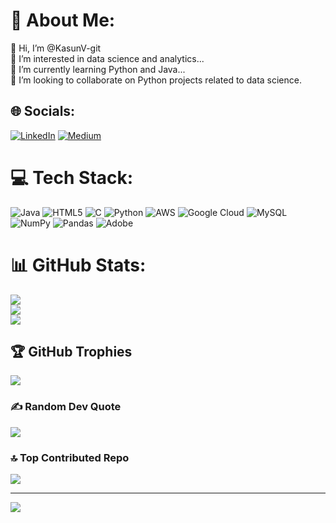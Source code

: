 # 💫 About Me:
👋 Hi, I’m @KasunV-git<br>👀 I’m interested in data science and analytics...<br>
🌱 I’m currently learning Python and Java...<br>
💞️ I’m looking to collaborate on Python projects related to data science.






## 🌐 Socials:
[![LinkedIn](https://img.shields.io/badge/LinkedIn-%230077B5.svg?logo=linkedin&logoColor=white)](https://linkedin.com/in/www.linkedin.com/in/kasun-gunawardhana-212705316) [![Medium](https://img.shields.io/badge/Medium-12100E?logo=medium&logoColor=white)](https://medium.com/@https://medium.com/@spectrum_sl) 

# 💻 Tech Stack:
![Java](https://img.shields.io/badge/-?logo=openjdk&style=flat-square) 
![HTML5](https://img.shields.io/badge/html5-%23E34F26.svg?style=for-the-badge&logo=html5&logoColor=white) 
![C](https://img.shields.io/badge/c-%2300599C.svg?style=for-the-badge&logo=c&logoColor=white) 
![Python](https://img.shields.io/badge/python-3670A0?style=for-the-badge&logo=python&logoColor=ffdd54) 
![AWS](https://img.shields.io/badge/AWS-%23FF9900.svg?style=for-the-badge&logo=amazon-aws&logoColor=white) 
![Google Cloud](https://img.shields.io/badge/GoogleCloud-%234285F4.svg?style=for-the-badge&logo=google-cloud&logoColor=white) 
![MySQL](https://img.shields.io/badge/mysql-4479A1.svg?style=for-the-badge&logo=mysql&logoColor=white) 
![NumPy](https://img.shields.io/badge/numpy-%23013243.svg?style=for-the-badge&logo=numpy&logoColor=white) 
![Pandas](https://img.shields.io/badge/pandas-%23150458.svg?style=for-the-badge&logo=pandas&logoColor=white) 
![Adobe](https://img.shields.io/badge/adobe-%23FF0000.svg?style=for-the-badge&logo=adobe&logoColor=white)


# 📊 GitHub Stats:
![](https://github-readme-stats.vercel.app/api?username=KasunV-git&theme=dark&hide_border=false&include_all_commits=true&count_private=false)<br/>
![](https://nirzak-streak-stats.vercel.app/?user=KasunV-git&theme=dark&hide_border=false)<br/>
![](https://github-readme-stats.vercel.app/api/top-langs/?username=KasunV-git&theme=dark&hide_border=false&include_all_commits=true&count_private=false&layout=compact)

## 🏆 GitHub Trophies
![](https://github-profile-trophy.vercel.app/?username=KasunV-git&theme=radical&no-frame=false&no-bg=false&margin-w=4)

### ✍️ Random Dev Quote
![](https://quotes-github-readme.vercel.app/api?type=vetical&theme=dark)

### 🔝 Top Contributed Repo
![](https://github-contributor-stats.vercel.app/api?username=KasunV-git&limit=5&theme=dark&combine_all_yearly_contributions=true)

---
[![](https://visitcount.itsvg.in/api?id=KasunV-git&icon=5&color=4)](https://visitcount.itsvg.in)

<!-- Proudly created with GPRM ( https://gprm.itsvg.in ) -->


<!---
KasunV-git/KasunV-git is a ✨ special ✨ repository because its `README.md` (this file) appears on your GitHub profile.
You can click the Preview link to take a look at your changes.
--->

